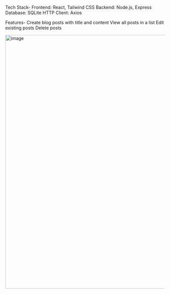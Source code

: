 Tech Stack-
Frontend: React, Tailwind CSS
Backend: Node.js, Express
Database: SQLite
HTTP Client: Axios

Features-
Create blog posts with title and content
View all posts in a list
Edit existing posts
Delete posts


<img width="1037" height="802" alt="image" src="https://github.com/user-attachments/assets/97748659-0fbb-46ce-a6a0-acf75f6d84d1" />

